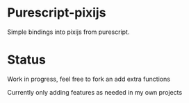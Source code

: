 # Purescript-pixijs

Simple bindings into pixijs from purescript.

# Status

Work in progress, feel free to fork an add
extra functions

Currently only adding features as needed in
my own projects

